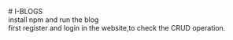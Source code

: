 
#   I - B L O G S 
<br>
install npm and run the blog
<br>
 first register and login in the website,to check the CRUD operation.
 
 
